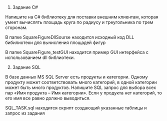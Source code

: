 1. Задание С#

Напишите на C# библиотеку для поставки внешним клиентам, которая умеет вычислять площадь круга по радиусу и треугольника по трем сторонам. 

В папке SquareFigureDllSourse находится исходный код DLL бибилиотеки для вычисления площадей фигур

В папке SquareFigure_testGUI находится пример GUI интерфейса с использованием dll библиотеки.

2. Задание SQL

В базе данных MS SQL Server есть продукты и категории. Одному продукту может соответствовать много категорий, в одной категории может быть много продуктов. 
Напишите SQL запрос для выбора всех пар «Имя продукта – Имя категории». Если у продукта нет категорий, то его имя все равно должно выводиться.

SQL_TASK.sql находится скрипт создающий указанные таблицы и запрос из задания 
